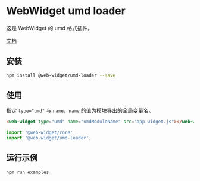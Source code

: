 # WebWidget umd loader

这是 WebWidget 的 umd 格式插件。

[文档](https://web-widget.js.org/docs/container/plugins/umd-loader/)

## 安装

```bash
npm install @web-widget/umd-loader --save
```

## 使用

指定 `type="umd"` 与 `name`，`name` 的值为模块导出的全局变量名。

```html
<web-widget type="umd" name="umdModuleName" src="app.widget.js"></web-widget>
```

```js
import '@web-widget/core';
import '@web-widget/umd-loader';
```

## 运行示例

```bash
npm run examples
```